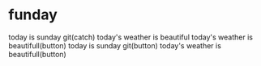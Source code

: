 # funday
today is sunday git(catch)
today's weather is beautiful
today's weather is beautifull(button)
today is sunday git(button)
today's weather is beautifull(button)
